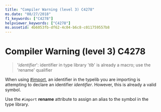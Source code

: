 ```yaml
---
title: "Compiler Warning (level 3) C4278"
ms.date: "08/27/2018"
f1_keywords: ["C4278"]
helpviewer_keywords: ["C4278"]
ms.assetid: 4b6053fb-df62-4c04-b6c8-c011759557b8
---
```

# Compiler Warning (level 3) C4278

> '*identifier*': identifier in type library '*tlb*' is already a macro; use the 'rename' qualifier

When using [#import](../../preprocessor/hash-import-directive-cpp.md), an identifier in the typelib you are importing is attempting to declare an identifier *identifier*. However, this is already a valid symbol.

Use the `#import` **rename** attribute to assign an alias to the symbol in the type library.
